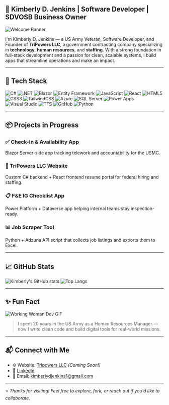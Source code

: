 
## 👋 Kimberly D. Jenkins | Software Developer | SDVOSB Business Owner

![Welcome Banner](https://c.tenor.com/4s3nOLgL0vMAAAAC/welcome.gif)

I'm Kimberly D. Jenkins — a US Army Veteran, Software Developer, and Founder of **TriPowers LLC**, a government contracting company specializing in **technology**, **human resources**, and **staffing**. With a strong foundation in full-stack development and a passion for clean, scalable systems, I build apps that streamline operations and make an impact.

---

## 🚀 Tech Stack

![C#](https://img.shields.io/badge/-C%23-239120?style=flat&logo=c-sharp&logoColor=white)
![.NET](https://img.shields.io/badge/-.NET-512BD4?style=flat&logo=dotnet&logoColor=white)
![Blazor](https://img.shields.io/badge/-Blazor-512BD4?style=flat&logo=blazor&logoColor=white)
![Entity Framework](https://img.shields.io/badge/-Entity%20Framework-004880?style=flat)
![JavaScript](https://img.shields.io/badge/-JavaScript-F7DF1E?style=flat&logo=javascript&logoColor=black)
![React](https://img.shields.io/badge/-React-61DAFB?style=flat&logo=react&logoColor=black)
![HTML5](https://img.shields.io/badge/-HTML5-E34F26?style=flat&logo=html5&logoColor=white)
![CSS3](https://img.shields.io/badge/-CSS3-1572B6?style=flat&logo=css3&logoColor=white)
![TailwindCSS](https://img.shields.io/badge/-TailwindCSS-38B2AC?style=flat&logo=tailwind-css&logoColor=white)
![Azure](https://img.shields.io/badge/-Azure-0078D4?style=flat&logo=microsoft-azure&logoColor=white)
![SQL Server](https://img.shields.io/badge/-SQL%20Server-CC2927?style=flat&logo=microsoft-sql-server&logoColor=white)
![Power Apps](https://img.shields.io/badge/-Power%20Apps-742774?style=flat&logo=powerapps&logoColor=white)
![Visual Studio](https://img.shields.io/badge/-Visual%20Studio-5C2D91?style=flat&logo=visual-studio&logoColor=white)
![TFS](https://img.shields.io/badge/-TFS-007ACC?style=flat&logo=azure-devops&logoColor=white)
![GitHub](https://img.shields.io/badge/-GitHub-181717?style=flat&logo=github&logoColor=white)
![Python](https://img.shields.io/badge/-Python-3776AB?style=flat&logo=python&logoColor=white)

---

## 📦 Projects in Progress

### ✅ Check-In & Availability App
Blazor Server-side app tracking telework and accountability for the USMC.

### 🧠 TriPowers LLC Website
Custom C# backend + React frontend resume portal for federal hiring and staffing.

### 📋 F&E IG Checklist App
Power Platform + Dataverse app helping internal teams stay inspection-ready.

### 📊 Job Scraper Tool
Python + Adzuna API script that collects job listings and exports them to Excel.

---

## 📈 GitHub Stats

![Kimberly's GitHub stats](https://github-readme-stats.vercel.app/api?username=spirit1269&show_icons=true&theme=default&hide_title=true)
![Top Langs](https://github-readme-stats.vercel.app/api/top-langs/?username=spirit1269&layout=compact)

---

## ✨ Fun Fact

![Working Woman Dev GIF](https://i.pinimg.com/originals/0a/f1/2e/0af12ea7242668738b53eb5f8cdc635a.gif)
> I spent 20 years in the US Army as a Human Resources Manager — now I write clean code and build digital tools for real-world missions.

---

## 📬 Connect with Me

- 🌐 Website: [Tripowers LLC](https://tripowersllc.com) *(Coming Soon!)*
- 💼 [LinkedIn](https://www.linkedin.com/in/kimberlydjenkins/)
- 📧 Email: kimberlydjenkins1@gmail.com

---

⭐ *Thanks for visiting! Feel free to explore, fork, or reach out if you'd like to collaborate.*
